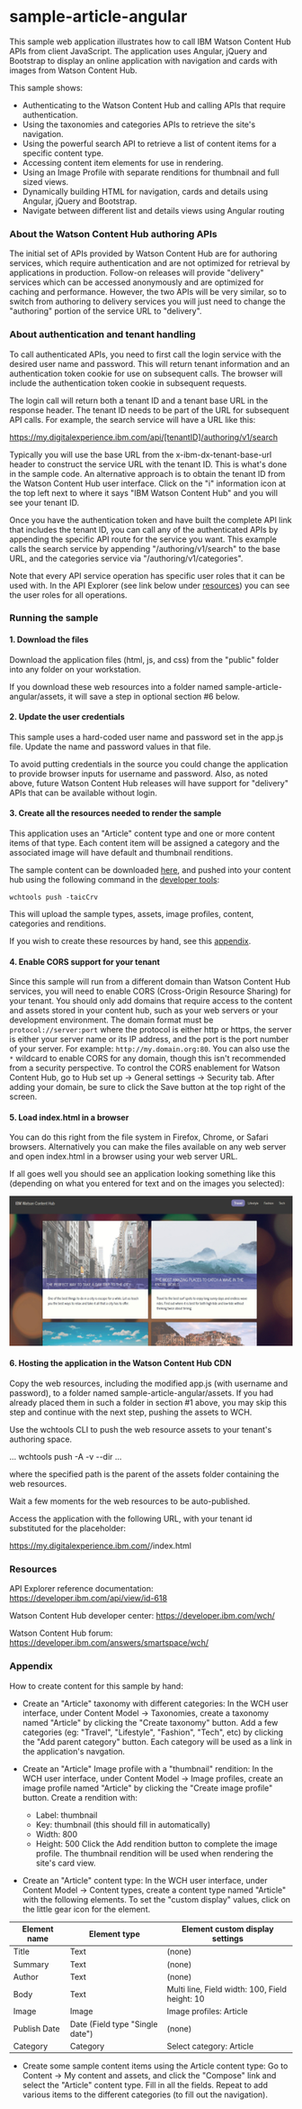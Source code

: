 # sample-article-angular
This sample web application illustrates how to call IBM Watson Content Hub APIs from client JavaScript. The application uses Angular, jQuery and Bootstrap to display an online application with navigation and cards with images from Watson Content Hub.

This sample shows:
* Authenticating to the Watson Content Hub and calling APIs that require authentication.
* Using the taxonomies and categories APIs to retrieve the site's navigation.
* Using the powerful search API to retrieve a list of content items for a specific content type.
* Accessing content item elements for use in rendering.
* Using an Image Profile with separate renditions for thumbnail and full sized views.
* Dynamically building HTML for navigation, cards and details using Angular, jQuery and Bootstrap.
* Navigate between different list and details views using Angular routing

### About the Watson Content Hub authoring APIs

The initial set of APIs provided by Watson Content Hub are for authoring services, which require authentication and are not optimized for retrieval by applications in production. Follow-on releases will provide "delivery" services which can be accessed anonymously and are optimized for caching and performance. However, the two APIs will be very similar, so to switch from authoring to delivery services you will just need to change the "authoring" portion of the service URL to "delivery". 

### About authentication and tenant handling

To call authenticated APIs, you need to first call the login service with the desired user name and password. This will return tenant information and an authentication token cookie for use on subsequent calls. The browser will include the authentication token cookie in subsequent requests. 

The login call will return both a tenant ID and a tenant base URL in the response header. The tenant ID needs to be part of the URL for subsequent API calls. For example, the search service will have a URL like this:

https://my.digitalexperience.ibm.com/api/[tenantID]/authoring/v1/search

Typically you will use the base URL from the x-ibm-dx-tenant-base-url header to construct the service URL with the tenant ID. This is what's done in the sample code. An alternative approach is to obtain the tenant ID from the Watson Content Hub user interface. Click on the "i" information icon at the top left next to where it says "IBM Watson Content Hub" and you will see your tenant ID.

Once you have the authentication token and have built the complete API link that includes the tenant ID, you can call any of the authenticated APIs by appending the specific API route for the service you want. This example calls the search service by appending "/authoring/v1/search" to the base URL, and the categories service via "/authoring/v1/categories".

Note that every API service operation has specific user roles that it can be used with. In the API Explorer (see link below under [resources](#user-content-resources)) you can see the user roles for all operations.

### Running the sample

#### 1. Download the files

Download the application files (html, js, and css) from the "public" folder into any folder on your workstation.

If you download these web resources into a folder named sample-article-angular/assets, it will save a step in optional section #6 below.

#### 2. Update the user credentials

This sample uses a hard-coded user name and password set in the app.js file. Update the name and password values in that file.

To avoid putting credentials in the source you could change the application to provide browser inputs for username and password. Also, as noted above, future Watson Content Hub releases will have support for "delivery" APIs that can be available without login.

#### 3. Create all the resources needed to render the sample

This application uses an "Article" content type and one or more content items of that type. Each content item will be assigned a category and the associated image will have default and thumbnail renditions.

The sample content can be downloaded [here](https://github.com/ibm-wch/sample-article-content), and pushed into your content hub using the following command in the [developer tools](https://github.com/ibm-wch/wchtools-cli):
```
wchtools push -taicCrv
```
This will upload the sample types, assets, image profiles, content, categories and renditions.

If you wish to create these resources by hand, see this [appendix](#appendix).

#### 4. Enable CORS support for your tenant

Since this sample will run from a different domain than Watson Content Hub services, you will need to enable CORS (Cross-Origin Resource Sharing) for your tenant. You should only add domains that require access to the content and assets stored in your content hub, such as your web servers or your development environment. The domain format must be `protocol://server:port` where the protocol is either http or https, the server is either your server name or its IP address, and the port is the port number of your server. For example: `http://my.domain.org:80`. You can also use the `*` wildcard to enable CORS for any domain, though this isn't recommended from a security perspective. To control the CORS enablement for Watson Content Hub, go to Hub set up -> General settings -> Security tab. After adding your domain, be sure to click the Save button at the top right of the screen.

#### 5. Load index.html in a browser

You can do this right from the file system in Firefox, Chrome, or Safari browsers. Alternatively you can make the files available on any web server and open index.html in a browser using your web server URL.

If all goes well you should see an application looking something like this (depending on what you entered for text and on the images you selected):

![sample screenshot](/docs/article-sample-screenshot.jpg?raw=true "Sample screenshot")

#### 6. Hosting the application in the Watson Content Hub CDN

Copy the web resources, including the modified app.js (with username and password), to a folder named sample-article-angular/assets.
If you had already placed them in such a folder in section #1 above, you may skip this step and continue with the next step, pushing the assets to WCH.

Use the wchtools CLI to push the web resource assets to your tenant's authoring space.

...
wchtools push -A -v --dir <path-to-sample-article-angular>
...

where the specified path is the parent of the assets folder containing the web resources.

Wait a few moments for the web resources to be auto-published.

Access the application with the following URL, with your tenant id substituted for the placeholder:

https://my.digitalexperience.ibm.com/<tenant-id>/index.html

### Resources

API Explorer reference documentation: https://developer.ibm.com/api/view/id-618

Watson Content Hub developer center: https://developer.ibm.com/wch/

Watson Content Hub forum: https://developer.ibm.com/answers/smartspace/wch/

### Appendix
How to create content for this sample by hand:

* Create an "Article" taxonomy with different categories: In the WCH user interface, under Content Model -> Taxonomies, create a taxonomy named "Article" by clicking the "Create taxonomy" button. Add a few categories (eg: "Travel", "Lifestyle", "Fashion", "Tech", etc) by clicking the "Add parent category" button. Each category will be used as a link in the application's navgation.

* Create an "Article" Image profile with a "thumbnail" rendition: In the WCH user interface, under Content Model -> Image profiles, create an image profile named "Article" by clicking the "Create image profile" button. Create a rendition with:
	* Label: thumbnail
	* Key: thumbnail (this should fill in automatically)
	* Width: 800
	* Height: 500
Click the Add rendition button to complete the image profile. The thumbnail rendition will be used when rendering the site's card view.

* Create an "Article" content type: In the WCH user interface, under Content Model -> Content types, create a content type named "Article" with the following elements. To set the "custom display" values, click on the little gear icon for the element.

|Element name | Element type | Element custom display settings |
| --- | --- | --- |
|Title | Text | (none) |
| Summary | Text | (none) |
| Author | Text | (none) |
| Body | Text | Multi line, Field width: 100, Field height: 10 |
| Image | Image | Image profiles: Article |
| Publish Date | Date (Field type "Single date") | (none) |
| Category | Category | Select category: Article |

* Create some sample content items using the Article content type: Go to Content -> My content and assets, and click the "Compose" link and select the "Article" content type. Fill in all the fields. Repeat to add various items to the different categories (to fill out the navigation).
